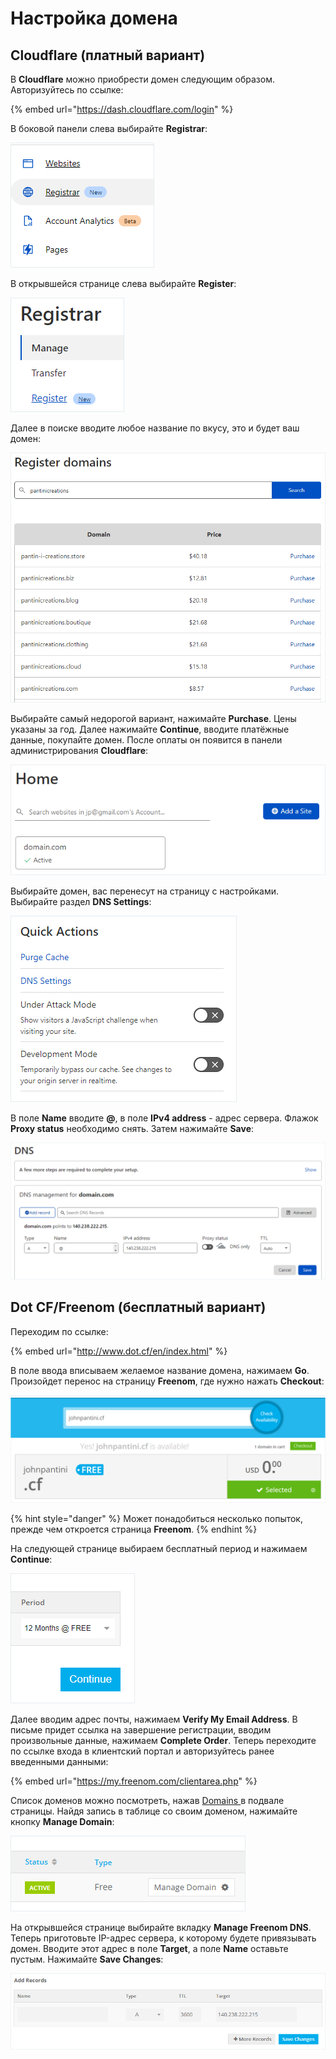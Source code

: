 # Настройка домена

## Cloudflare (платный вариант)

В **Cloudflare** можно приобрести домен следующим образом. Авторизуйтесь по ссылке:

{% embed url="https://dash.cloudflare.com/login" %}

В боковой панели слева выбирайте **Registrar**:

![](<../.gitbook/assets/image (345) (1) (1).png>)

В открывшейся странице слева выбирайте **Register**:

![](<../.gitbook/assets/image (343) (1).png>)

Далее в поиске вводите любое название по вкусу, это и будет ваш домен:

![](<../.gitbook/assets/image (348) (1) (1) (1) (1).png>)

Выбирайте самый недорогой вариант, нажимайте **Purchase**. Цены указаны за год. Далее нажимайте **Continue**, вводите платёжные данные, покупайте домен. После оплаты он появится в панели администрирования **Cloudflare**:

![](<../.gitbook/assets/image (352) (1) (1) (1) (1) (1).png>)

Выбирайте домен, вас перенесут на страницу с настройками. Выбирайте раздел **DNS Settings**:

![](<../.gitbook/assets/image (353) (1) (1).png>)

В поле **Name** вводите **@**, в поле **IPv4 address** - адрес сервера. Флажок **Proxy status** необходимо снять. Затем нажимайте **Save**:

![](<../.gitbook/assets/image (355) (1).png>)

## Dot CF/Freenom (бесплатный вариант)

Переходим по ссылке:

{% embed url="http://www.dot.cf/en/index.html" %}

В поле ввода вписываем желаемое название домена, нажимаем **Go**. Произойдет перенос на страницу **Freenom**, где нужно нажать **Checkout**:

![](<../.gitbook/assets/image (344) (1) (1).png>)

{% hint style="danger" %}
Может понадобиться несколько попыток, прежде чем откроется страница **Freenom**.
{% endhint %}

На следующей странице выбираем бесплатный период и нажимаем **Continue**:

![](<../.gitbook/assets/image (353) (1) (1) (1).png>)

Далее вводим адрес почты, нажимаем **Verify My Email Address**. В письме придет ссылка на завершение регистрации, вводим произвольные данные, нажимаем **Complete Order**. Теперь переходите по ссылке входа в клиентский портал и авторизуйтесь ранее введенными данными:

{% embed url="https://my.freenom.com/clientarea.php" %}

Список доменов можно посмотреть, нажав [Domains ](https://my.freenom.com/clientarea.php?action=domains)в подвале страницы. Найдя запись в таблице со своим доменом, нажимайте кнопку **Manage Domain**:

![](<../.gitbook/assets/image (347) (1) (1) (1) (1).png>)

На открывшейся странице выбирайте вкладку **Manage Freenom DNS**. Теперь приготовьте IP-адрес сервера, к которому будете привязывать домен. Вводите этот адрес в поле **Target**, а поле **Name** оставьте пустым. Нажимайте **Save Changes**:

![](<../.gitbook/assets/image (352) (1) (1) (1) (1).png>)
